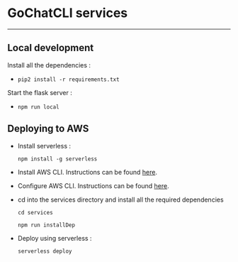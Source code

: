 GoChatCLI services
==================


----------

## Local development ##

Install all the dependencies :

 - `pip2 install -r requirements.txt`



Start the flask server :



 - `npm run local`

Deploying to AWS
-------

- Install serverless :

    `npm install -g serverless`

- Install AWS CLI. Instructions can be found [here](http://docs.aws.amazon.com/cli/latest/userguide/installing.html).


- Configure AWS CLI. Instructions can be found [here](http://docs.aws.amazon.com/cli/latest/userguide/cli-chap-getting-started.html).

- cd into the services directory and install all the required dependencies

  `cd services`

	`npm run installDep`


- Deploy using serverless :

    `serverless deploy`
